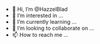 - 👋 Hi, I’m @HazzelBlad
- 👀 I’m interested in ...
- 🌱 I’m currently learning ...
- 💞️ I’m looking to collaborate on ...
- 📫 How to reach me ...

<!---
HazzelBlad/HazzelBlad is a ✨ special ✨ repository because its `README.md` (this file) appears on your GitHub profile.
You can click the Preview link to take a look at your changes.
--->
